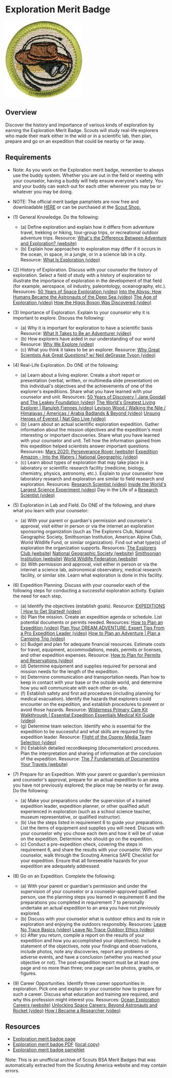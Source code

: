

# Exploration Merit Badge

![Exploration Merit Badge](images/exploration-merit-badge.jpg)

## Overview



Discover the history and importance of various kinds of exploration by earning the Exploration Merit Badge. Scouts will study real-life explorers who made their mark either in the wild or in a scientific lab, then plan, prepare and go on an expedition that could be nearby or far away.

## Requirements

* Note: As you work on the Exploration merit badge, remember to always use the buddy system. Whether you are out in the field or meeting with your counselor, having a buddy will help ensure everyone's safety. You and your buddy can watch out for each other wherever you may be or whatever you may be doing.
* NOTE:  The official merit badge pamphlets are now free and downloadable  [HERE](https://filestore.scouting.org/filestore/Merit_Badge_ReqandRes/Pamphlets/Exploration.pdf) or can be purchased at the [Scout Shop.](https://www.scoutshop.org/)
* (1) General Knowledge. Do the following:
    * (a) Define exploration and explain how it differs from adventure travel, trekking or hiking, tour-group trips, or recreational outdoor adventure trips. Resource: [What's the Difference Between Adventure and Exploration? (website)](https://medium.com/@idee-explores/whats-the-difference-between-adventure-and-exploration-eb1a4628f925)
    * (b) Explain how approaches to exploration may differ if it occurs in the ocean, in space, in a jungle, or in a science lab in a city. Resource: [What Is Exploration (video)](https://www.youtube.com/watch?v=7u2QqMSjroQ)


* (2) History of Exploration. Discuss with your counselor the history of exploration.  Select a field of study with a history of exploration to illustrate the importance of exploration in the development of that field (for example, aerospace, oil industry, paleontology, oceanography, etc.). Resources:  [50 Years of Space Exploration (video)](https://youtu.be/Bj3n1BIq_5I?si=v6V_FbNTqTU5P4FF)  [Into the Abyss: How Humans Became the Astronauts of the Deep Sea (video)](https://youtu.be/-7xB6BT13nw?si=guCs4QMUPYQPiixG)  [The Age of Exploration (video)](https://www.youtube.com/watch?v=sGeXtUZQScc)  [How the Higgs Boson Was Discovered (video)](https://youtu.be/1XpCnCVfuYk?si=XrohO26RBxWr9Epg)
* (3) Importance of Exploration. Explain to your counselor why it is important to explore. Discuss the following:
    * (a) Why it is important for exploration to have a scientific basis Resource: [What It Takes to Be an Adventurer (video)](https://www.youtube.com/watch?v=aoq6jNBtNtw)
    * (b) How explorers have aided in our understanding of our world Resource: [Why We Explore (video)](https://www.youtube.com/watch?v=6_SRZiU9EuI)
    * (c) What you think it takes to be an explorer. Resource: [Why Great Scientists Ask Great Questions? w/ Neil deGrasse Tyson (video)](https://youtu.be/1B9q2eS78Tw?si=BM2e4T2u7pBcTTXq)


* (4) Real-Life Exploration. Do ONE of the following:
    * (a) Learn about a living explorer. Create a short report or presentation (verbal, written, or multimedia slide presentation) on this individual's objectives and the achievements of one of the explorer's expeditions. Share what you have learned with your counselor and unit. Resources: [50 Years of Discovery | Jane Goodall and The Leakey Foundation (video)](https://www.youtube.com/watch?v=I4ivrfIOKjw) [The World's Greatest Living Explorer | Ranulph Fiennes (video)](https://youtu.be/ePOa2OpRQ2g?si=uN7djyhK_Zylurjq) [Levison Wood / Walking the Nile / Himalayas / Americas / Arabia Badlands & Beyond (video)](https://youtu.be/MkOV5Ex6puA?si=aq81Mw_U2hC6LRnl) [Unsung Heroes of Everest | Nat Geo Live (video)](https://youtu.be/ihmfkdEcDyk?si=2aIG3YmL5YzTaVhC)
    * (b) Learn about an actual scientific exploration expedition. Gather information about the mission objectives and the expedition's most interesting or important discoveries. Share what you have learned with your counselor and unit. Tell how the information gained from this expedition helped scientists answer important questions. Resources: [Mars 2020: Perseverance Rover (website)](https://science.nasa.gov/mission/mars-2020-perseverance/) [Expedition Amazon - Into the Waters | National Geographic (video)](https://youtu.be/Tg27pdTvG4s?si=5MzaADOB_JRPdB2B)
    * (c) Learn about types of exploration that may take place in a laboratory or scientific research facility (medicine, biology, chemistry, physics, astronomy, etc.). Explain to your counselor how laboratory research and exploration are similar to field research and exploration. Resources: [Research Scientist (video)](https://www.youtube.com/watch?v=uRreC41dGz4) [Inside the World's Largest Science Experiment (video)](https://youtu.be/nrXhK3Gh5EE?si=xSgNbNGvMNmaBl22) Day in the Life of a [Research Scientist (video)](https://www.youtube.com/watch?v=uRreC41dGz4)


* (5) Exploration in Lab and Field. Do ONE of the following, and share what you learn with your counselor:
    * (a) With your parent or guardian's permission and counselor's approval, visit either in person or via the internet an exploration sponsoring organization (such as The Explorers Club, National Geographic Society, Smithsonian Institution, American Alpine Club, World Wildlife Fund, or similar organization). Find out what type(s) of exploration the organization supports. Resources: [The Explorers Club (website)](https://www.explorers.org/) [National Geographic Society (website)](https://www.nationalgeographic.org/society/) [Smithsonian Institution (website)](https://www.si.edu/) [World Wildlife Federation (website)](https://www.worldwildlife.org/)
    * (b) With permission and approval, visit either in person or via the internet a science lab, astronomical observatory, medical research facility, or similar site. Learn what exploration is done in this facility.


* (6) Expedition Planning. Discuss with your counselor each of the following steps for conducting a successful exploration activity. Explain the need for each step.
    * (a) Identify the objectives (establish goals). Resource: [EXPEDITIONS | How to Get Started! (video)](https://www.youtube.com/watch?v=80_ltIRYjd0)
    * (b) Plan the mission. Create an expedition agenda or schedule. List potential documents or permits needed. Resources: [How to Plan an Expedition (video)](https://www.youtube.com/watch?v=qcLKcFrnzlk&t=8s) [Plan Your DREAM ADVENTURE: Expert Tips From a Pro Expedition Leader (video)](https://youtu.be/WahqTpIFAhs?si=lGt65nOwLExTvtbJ) [How to Plan an Adventure | Plan a Camping Trip (video)](https://youtu.be/79WYqkiExZU?si=eSNcCQUrJ53JlcRL)
    * (c) Budget and plan for adequate financial resources. Estimate costs for travel, equipment, accommodations, meals, permits or licenses, and other expedition expenses. Resource: [How to Plan for Permits and Reservations (video)](https://youtu.be/nup-uvbAfuU?si=CeutkSlZvOuJ81hU)
    * (d) Determine equipment and supplies required for personal and mission needs for the length of the expedition.
    * (e) Determine communication and transportation needs. Plan how to keep in contact with your base or the outside world, and determine how you will communicate with each other on-site.
    * (f) Establish safety and first aid procedures (including planning for medical evacuation). Identify the hazards that explorers could encounter on the expedition, and establish procedures to prevent or avoid those hazards. Resource: [Wilderness Primary Care Kit Walkthrough | Essential Expedition Essentials Medical Kit Guide (video)](https://www.youtube.com/watch?v=A-pbC5aDBY0)
    * (g) Determine team selection. Identify who is essential for the expedition to be successful and what skills are required by the expedition leader. Resource: [Flight of the Osprey Media Team Selection (video)](https://youtu.be/pDJHtE3BB_c?si=W6oyFePTcGnXQSM1)
    * (h) Establish detailed recordkeeping (documentation) procedures. Plan the interpretation and sharing of information at the conclusion of the expedition. Resource: [The 7 Fundamentals of Documenting Your Travels (website)](https://matadornetwork.com/notebook/the-7-fundamentals-of-documenting-your-travels/)


* (7) Prepare for an Expedition. With your parent or guardian's permission and counselor's  approval, prepare for an actual expedition to an area you have not previously explored; the place may be nearby or far away. Do the following:
    * (a) Make your preparations under the supervision of a trained expedition leader, expedition planner, or other qualified adult experienced in exploration (such as a school science teacher, museum representative, or qualified instructor).
    * (b) Use the steps listed in requirement 6 to guide your preparations. List the items of equipment and supplies you will need. Discuss with your counselor why you chose each item and how it will be of value on the expedition. Determine who should go on the expedition.
    * (c) Conduct a pre-expedition check, covering the steps in requirement 6, and share the results with your counselor. With your counselor, walk through the Scouting America SAFE Checklist for your expedition. Ensure that all foreseeable hazards for your expedition are adequately addressed.


* (8) Go on an Expedition. Complete the following:
    * (a) With your parent or guardian's permission and under the supervision of your counselor or a counselor-approved qualified person, use the planning steps you learned in requirement 6 and the preparations you completed in requirement 7 to personally undertake an actual expedition to an area you have not previously explored.
    * (b) Discuss with your counselor what is outdoor ethics and its role in exploration and enjoying the outdoors responsibly. Resources: [Leave No Trace Basics (video)](https://vimeo.com/1115216743/63b20c0b33?share=copy) [Leave No Trace Outdoor Ethics (video)](https://www.youtube.com/watch?v=jXO1uY0MvmQ)
    * (c) After you return, compile a report on the results of your expedition and how you accomplished your objective(s). Include a statement of the objectives, note your findings and observations, include photos, note any discoveries, report any problems or adverse events, and have a conclusion (whether you reached your objective or not). The post-expedition report must be at least one page and no more than three; one page can be photos, graphs, or figures.


* (9) Career Opportunities. Identify three career opportunities in exploration. Pick one and explain to your counselor how to prepare for such a career. Discuss what education and training are required, and why this profession  might interest you. Resources:  [Ocean Exploration Careers (website)](https://oceanexplorer.noaa.gov/careers/opportunities/)  [Unlocking Space Careers: Beyond Astronauts and Rocket (video)](https://youtu.be/ljlpqd1Mjjs?si=V3Yaz18BvlIVnDpQ)  [How I Became a Researcher (video)](https://youtu.be/vOhyZ8FYCmw?si=9XLnEqu1IJIin0CH)


## Resources

- [Exploration merit badge page](https://www.scouting.org/merit-badges/exploration/)
- [Exploration merit badge PDF](https://filestore.scouting.org/filestore/Merit_Badge_ReqandRes/Pamphlets/Exploration.pdf) ([local copy](files/exploration-merit-badge.pdf))
- [Exploration merit badge pamphlet](https://www.scoutshop.org/exploration-merit-badge-pamphlet-622522.html)

Note: This is an unofficial archive of Scouts BSA Merit Badges that was automatically extracted from the Scouting America website and may contain errors.